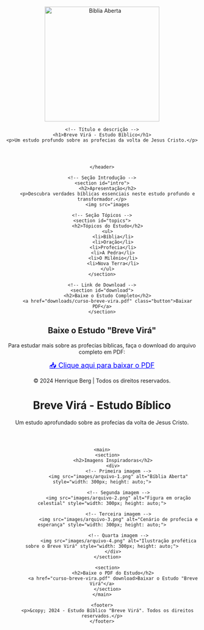 <!DOCTYPE html>
<html lang="pt-br">
<head>
    <meta charset="UTF-8">
    <meta name="viewport" content="width=device-width, initial-scale=1.0">
    <title>Breve Virá - Estudo Bíblico</title>
    <link rel="stylesheet" href="style.css">
</head>
<body>
    <!-- Cabeçalho -->
    <header>
        <header style="text-align: center;">
    <!-- Adicione a imagem -->
    <img src="images/arquivo-1.png" alt="Bíblia Aberta" style="width: 300px; height: auto; margin-top: 20px;">
    
    <!-- Título e descrição -->
    <h1>Breve Virá - Estudo Bíblico</h1>
    <p>Um estudo profundo sobre as profecias da volta de Jesus Cristo.</p>
</header>
        
    </header>

    <!-- Seção Introdução -->
    <section id="intro">
        <h2>Apresentação</h2>
        <p>Descubra verdades bíblicas essenciais neste estudo profundo e transformador.</p>
        <img src="images

    <!-- Seção Tópicos -->
    <section id="topics">
        <h2>Tópicos do Estudo</h2>
        <ul>
            <li>Bíblia</li>
            <li>Oração</li>
            <li>Profecia</li>
            <li>A Pedra</li>
            <li>O Milênio</li>
            <li>Nova Terra</li>
        </ul>
    </section>

    <!-- Link de Download -->
    <section id="download">
        <h2>Baixe o Estudo Completo</h2>
        <a href="downloads/curso-breve-vira.pdf" class="button">Baixar PDF</a>
    </section>
<section>
    <h2>Baixe o Estudo "Breve Virá"</h2>
    <p>Para estudar mais sobre as profecias bíblicas, faça o download do arquivo completo em PDF:</p>
    <a href="curso-breve-vira.pdf" download style="font-size: 18px; color: blue; text-decoration: underline;">
        📥 Clique aqui para baixar o PDF
    </a>
</section>
    <!-- Rodapé -->
    <footer>
        <p>&copy; 2024 Henrique Berg | Todos os direitos reservados.</p>
    </footer>
</body>
</html>
<!DOCTYPE html>
<html lang="pt-br">
<head>
    <meta charset="UTF-8">
    <meta name="viewport" content="width=device-width, initial-scale=1.0">
    <title>Breve Virá - Estudo Bíblico</title>
</head>
<body>
    <header>
        <h1>Breve Virá - Estudo Bíblico</h1>
        <p>Um estudo aprofundado sobre as profecias da volta de Jesus Cristo.</p>
    </header>
    
    <main>
        <section>
            <h2>Imagens Inspiradoras</h2>
            <div>
                <!-- Primeira imagem -->
                <img src="images/arquivo-1.png" alt="Bíblia Aberta" style="width: 300px; height: auto;">

                <!-- Segunda imagem -->
                <img src="images/arquivo-2.png" alt="Figura em oração celestial" style="width: 300px; height: auto;">

                <!-- Terceira imagem -->
                <img src="images/arquivo-3.png" alt="Cenário de profecia e esperança" style="width: 300px; height: auto;">

                <!-- Quarta imagem -->
                <img src="images/arquivo-4.png" alt="Ilustração profética sobre o Breve Virá" style="width: 300px; height: auto;">
            </div>
        </section>
        
        <section>
            <h2>Baixe o PDF do Estudo</h2>
            <a href="curso-breve-vira.pdf" download>Baixar o Estudo "Breve Virá"</a>
        </section>
    </main>
    
    <footer>
        <p>&copy; 2024 - Estudo Bíblico "Breve Virá". Todos os direitos reservados.</p>
    </footer>
</body>
</html>
